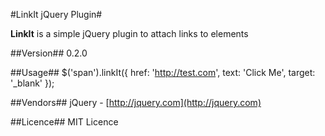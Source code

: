 #LinkIt jQuery Plugin#

**LinkIt** is a simple jQuery plugin to attach links to elements

##Version##
0.2.0

##Usage##
    $('span').linkIt({
		href: 'http://test.com',
		text: 'Click Me',
		target: '_blank'
	});

##Vendors##
jQuery - [http://jquery.com](http://jquery.com)

##Licence##
MIT Licence
